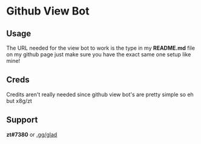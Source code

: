 # Github View Bot
## Usage
The URL needed for the view bot to work is the type in my **README.md** file on my github page just make sure you have the exact same one setup like mine!
## Creds
Credits aren't really needed since github view bot's are pretty simple so eh but x8g/zt
## Support
**zt#7380** or [.gg/glad](https://discord.gg/glad)
